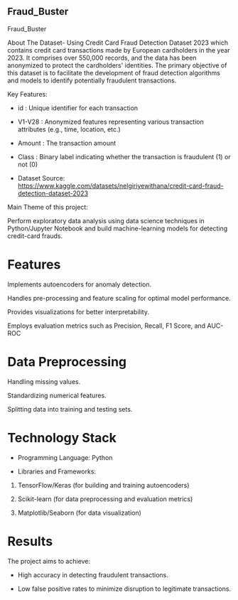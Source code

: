 ## Fraud_Buster

Fraud_Buster

About The Dataset- Using Credit Card Fraud Detection Dataset 2023 which contains credit card transactions made by European cardholders in the year 2023. It comprises over 550,000 records, and the data has been anonymized to protect the cardholders' identities. The primary objective of this dataset is to facilitate the development of fraud detection algorithms and models to identify potentially fraudulent transactions.

Key Features:

* id   : Unique identifier for each transaction

* V1-V28 : Anonymized features representing various transaction attributes (e.g., time, location, etc.)
* Amount : The transaction amount
* Class : Binary label indicating whether the transaction is fraudulent (1) or not (0)

* Dataset Source:
https://www.kaggle.com/datasets/nelgiriyewithana/credit-card-fraud-detection-dataset-2023


Main Theme of this project:

Perform exploratory data analysis using data science techniques in Python/Jupyter Notebook and build machine-learning models for detecting credit-card frauds.

# Features

Implements autoencoders for anomaly detection.

Handles pre-processing and feature scaling for optimal model performance.

Provides visualizations for better interpretability.

Employs evaluation metrics such as Precision, Recall, F1 Score, and AUC-ROC

# Data Preprocessing

Handling missing values.

Standardizing numerical features.

Splitting data into training and testing sets.

# Technology Stack

* Programming Language: Python

* Libraries and Frameworks:

 1) TensorFlow/Keras (for building and training autoencoders)

 2) Scikit-learn (for data preprocessing and evaluation metrics)

 3) Matplotlib/Seaborn (for data visualization)

# Results

The project aims to achieve:

* High accuracy in detecting fraudulent transactions.

* Low false positive rates to minimize disruption to legitimate transactions.
